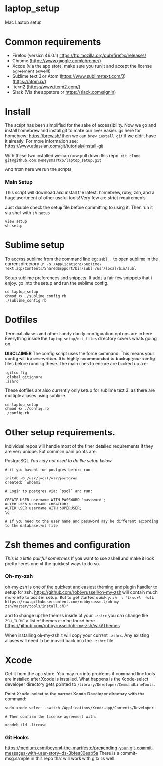 # laptop_setup
Mac Laptop setup

# Common requirements
- Firefox (version 46.0.1) https://ftp.mozilla.org/pub/firefox/releases/
- Chrome (https://www.google.com/chrome/)
- Xcode (via the app store, make sure you run it and accept the license agreement aswell!)
- Sublime text 3 or Atom (https://www.sublimetext.com/3) (https://atom.io/)
- Iterm2 (https://www.iterm2.com/)
- Slack (Via the appstore or https://slack.com/signin)

# Install
The script has been simplified for the sake of accessibility.
Now we go and install homebrew and install git to make our lives easier.
go here for homebrew: https://brew.sh/
then we can `brew install git` if we didnt have it already.
For more information see:
https://www.atlassian.com/git/tutorials/install-git

With these two installed we can now pull down this repo.
`git clone git@github.com:moneysmartco/laptop_setup.git`

And from here we run the scripts

### Main Setup
This script will download and install the latest: homebrew, ruby, zsh, and a huge asortment of other useful tools!
Very few are strict requirements.

Just double check the setup file before committing to using it.
Then run it via shell with `sh setup`
```
view setup
sh setup
```

# Sublime setup
To access sublime from the command line eg: `subl .` to open sublime in the current directory
`ln -s /Applications/Sublime\ Text.app/Contents/SharedSupport/bin/subl /usr/local/bin/subl`

Setup sublime preferences and snippets.
It adds a fair few snippets that i enjoy.
go into the setup and run the sublime config.

```
cd laptop_setup
chmod +x ./sublime_config.rb
./sublime_config.rb
```

# Dotfiles
Terminal aliases and other handy dandy configuration options are in here.
Everything inside the `laptop_setup/dot_files` directory covers whats going on.

**DISCLAIMER**
The config script uses the force command. This means your config will be overwritten.
It is highly recommended to backup your config files before running these.
The main ones to ensure are backed up are:

```
.gitconfig
.global_gitignore
.zshrc
```
These dotfiles are also currently only setup for sublime text 3. as there are multiple
aliases using sublime.

```
cd laptop_setup
chmod +x ./config.rb
./config.rb
```

# Other setup requirements.
Individual repos will handle most of the finer detailed requirements if they are very unique.
But common pain points are:

PostgreSQL
_You may not need to do the setup below_
```
# if you havent run postgres before run

initdb -D /usr/local/var/postgres
createdb `whoami`

# Login to postgres via: `psql` and run:

CREATE USER username WITH PASSWORD 'password';
ALTER USER username CREATEDB;
ALTER USER username WITH SUPERUSER;
\q

# If you need to the user name and password may be different according to the database.yml file
```

# Zsh themes and configuration
_This is a little painful sometimes_
If you want to use zshell and make it look pretty heres one of the quickest ways to do so.

### Oh-my-zsh
oh-my-zsh is one of the quickest and easiest theming and plugin handler to setup for zsh.
https://github.com/robbyrussell/oh-my-zsh will contain much more info to assit in setup.
But to get started quickly.
`sh -c "$(curl -fsSL https://raw.githubusercontent.com/robbyrussell/oh-my-zsh/master/tools/install.sh)"`

and to change up the themes inside of your `.zshrc` you can change the `ZSH_THEME`
a list of themes can be found here
https://github.com/robbyrussell/oh-my-zsh/wiki/Themes

When installing oh-my-zsh it will copy your current `.zshrc`.
Any existing aliases will need to be moved back into the `.zshrc` file.

# Xcode
Get it from the app store.
You may run into problems if command line tools are installed after Xcode is installed.
What happens is the Xcode-select developer directory gets pointed to  `/Library/Developer/CommandLineTools`.

Point Xcode-select to the correct Xcode Developer directory with the command:
```
sudo xcode-select -switch /Applications/Xcode.app/Contents/Developer

# Then confirm the license agreement with:

xcodebuild -license
```

### Git Hooks
https://medium.com/beyond-the-manifesto/prepending-your-git-commit-messages-with-user-story-ids-3bfea00eab5a
There is a commit-msg.sample in this repo that will work with gitx as well.

